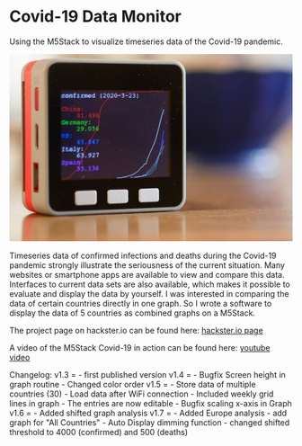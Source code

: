 # Covid-19 Data Monitor
Using the M5Stack to visualize timeseries data of the Covid-19 pandemic.

![M5StickC](/images/M5Stack_Covid19_monitor.jpg)

Timeseries data of confirmed infections and deaths during the Covid-19 pandemic strongly illustrate the seriousness of the current situation.
Many websites or smartphone apps are available to view and compare this data. Interfaces to current data sets are also available, which makes it possible to evaluate and display the data by yourself.
I was interested in comparing the data of certain countries directly in one graph. So I wrote a software to display the data of 5 countries as combined graphs on a M5Stack.

The project page on hackster.io can be found here:
[hackster.io page](https://www.hackster.io/hague/covid-19-data-monitor-dfd267)

A video of the M5Stack Covid-19 in action can be found here:
[youtube video](https://youtu.be/79UIikXWLLQ)

Changelog:
v1.3 = - first published version
v1.4 = - Bugfix Screen height in graph routine
       - Changed color order
v1.5 = - Store data of multiple countries (30)
       - Load data after WiFi connection
       - Included weekly grid lines in graph
       - The entries are now editable
       - Bugfix scaling x-axis in Graph
v1.6 = - Added shifted graph analysis
v1.7 = - Added Europe analysis
       - add graph for "All Countries"
       - Auto Display dimming function
       - changed shifted threshold to 4000 (confirmed) and 500 (deaths)
